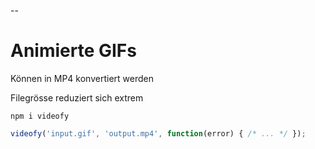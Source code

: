 --

# Animierte GIFs

Können in MP4 konvertiert werden

Filegrösse reduziert sich extrem

`npm i videofy`

```JavaScript
videofy('input.gif', 'output.mp4', function(error) { /* ... */ });
```